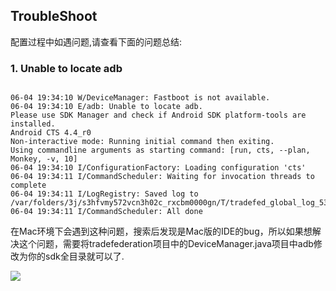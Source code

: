 ## TroubleShoot

配置过程中如遇问题,请查看下面的问题总结:

### 1. Unable to locate adb

```

06-04 19:34:10 W/DeviceManager: Fastboot is not available.
06-04 19:34:10 E/adb: Unable to locate adb.
Please use SDK Manager and check if Android SDK platform-tools are installed.
Android CTS 4.4_r0
Non-interactive mode: Running initial command then exiting.
Using commandline arguments as starting command: [run, cts, --plan, Monkey, -v, 10]
06-04 19:34:10 I/ConfigurationFactory: Loading configuration 'cts'
06-04 19:34:11 I/CommandScheduler: Waiting for invocation threads to complete
06-04 19:34:11 I/LogRegistry: Saved log to /var/folders/3j/s3hfvmy572vcn3h02c_rxcbm0000gn/T/tradefed_global_log_5366589741908633505.txt
06-04 19:34:11 I/CommandScheduler: All done

```

在Mac环境下会遇到这种问题，搜索后发现是Mac版的IDE的bug，所以如果想解决这个问题，需要将tradefederation项目中的DeviceManager.java项目中adb修改为你的sdk全目录就可以了.

![](/Users/wuxian/Desktop/CF3ABF70-C15A-4AFB-AB5E-EFE76B48041C.png)
